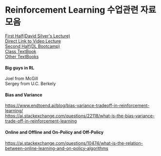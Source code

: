 # Reinforcement Learning 수업관련 자료모음
[First Half(David Silver's Lecture)](https://www.davidsilver.uk/teaching/)<br>
[Direct Link to Video Lecture](https://www.youtube.com/watch?v=2pWv7GOvuf0&list=PLqYmG7hTraZBiG_XpjnPrSNw-1XQaM_gB)<br>
[Second Half(DL Bootcamp)](https://sites.google.com/view/deep-rl-bootcamp/lectures)<br>
[Class TextBook](http://incompleteideas.net/book/the-book.html)<br>
[Other TextBooks](https://tensorflow.blog/tag/richard-s-sutton/)

#### Big guys in RL<br>
Joel from McGill<br>
Sergey from U.C. Berkely

#### Bias and Variance
https://www.endtoend.ai/blog/bias-variance-tradeoff-in-reinforcement-learning/ <br>
https://ai.stackexchange.com/questions/22118/what-is-the-bias-variance-trade-off-in-reinforcement-learning

#### Online and Offline and On-Policy and Off-Policy
https://ai.stackexchange.com/questions/10474/what-is-the-relation-between-online-learning-and-on-policy-algorithms
